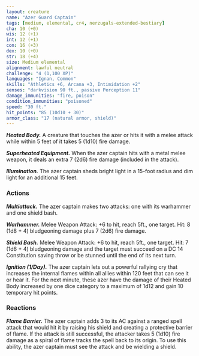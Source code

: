 ```yaml
---
layout: creature
name: "Azer Guard Captain"
tags: [medium, elemental, cr4, nerzugals-extended-bestiary]
cha: 10 (+0)
wis: 12 (+1)
int: 12 (+1)
con: 16 (+3)
dex: 10 (+0)
str: 18 (+4)
size: Medium elemental
alignment: lawful neutral
challenge: "4 (1,100 XP)"
languages: "Ignan, Common"
skills: "Athletics +6, Arcana +3, Intimidation +2"
senses: "darkvision 90 ft., passive Perception 11"
damage_immunities: "fire, poison"
condition_immunities: "poisoned"
speed: "30 ft."
hit_points: "85 (10d10 + 30)"
armor_class: "17 (natural armor, shield)"
---
```


***Heated Body.*** A creature that touches the azer or
hits it with a melee attack while within 5 feet of it
takes 5 (1d10) fire damage.

***Superheated Equipment.*** When the azer captain hits
with a metal melee weapon, it deals an extra 7
(2d6) fire damage (included in the attack).

***Illumination.*** The azer captain sheds bright light in a
15-foot radius and dim light for an additional 15
feet.

### Actions

***Multiattack.*** The azer captain makes two attacks:
one with its warhammer and one shield bash.

***Warhammer.*** Melee Weapon Attack: +6 to hit, reach
5ft., one target. Hit: 8 (1d8 + 4) bludgeoning
damage plus 7 (2d6) fire damage.

***Shield Bash.*** Melee Weapon Attack: +6 to hit, reach
5ft., one target. Hit: 7 (1d6 + 4) bludgeoning
damage and the target must succeed on a DC 14
Constitution saving throw or be stunned until the
end of its next turn.

***Ignition (1/Day).*** The azer captain lets out a powerful
rallying cry that increases the internal flames within
all allies within 120 feet that can see it or hear it.
For the next minute, these azer have the damage of
their Heated Body increased by one dice category
to a maximum of 1d12 and gain 10 temporary hit
points.

### Reactions

***Flame Barrier.*** The azer captain adds 3 to its AC
against a ranged spell attack that would hit it by
raising his shield and creating a protective barrier of
flame. If the attack is still successful, the attacker
takes 5 (1d10) fire damage as a spiral of flame
tracks the spell back to its origin. To use this ability,
the azer captain must see the attack and be
wielding a shield.
